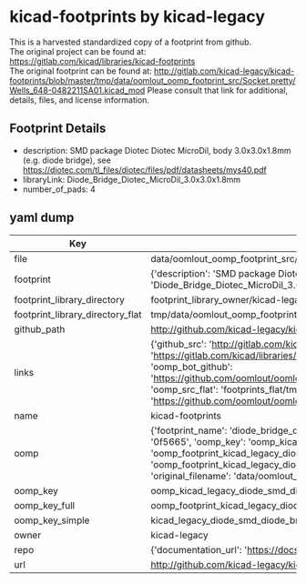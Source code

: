 # kicad-footprints by kicad-legacy  
This is a harvested standardized copy of a footprint from github.  
The original project can be found at:  
https://gitlab.com/kicad/libraries/kicad-footprints  
The original footprint can be found at:
http://gitlab.com/kicad-legacy/kicad-footprints/blob/master/tmp/data/oomlout_oomp_footprint_src/Socket.pretty/Wells_648-0482211SA01.kicad_mod
Please consult that link for additional, details, files, and license information.  
## Footprint Details
* description: SMD package Diotec Diotec MicroDil, body 3.0x3.0x1.8mm (e.g. diode bridge), see https://diotec.com/tl_files/diotec/files/pdf/datasheets/mys40.pdf  
* libraryLink: Diode_Bridge_Diotec_MicroDil_3.0x3.0x1.8mm  
* number_of_pads: 4  
## yaml dump  
| Key | Value |  
| --- | --- |  
| file | data/oomlout_oomp_footprint_src/kicad-footprints/Diode_SMD.pretty/Diode_Bridge_Diotec_MicroDil_3.0x3.0x1.8mm.kicad_mod |  
| footprint | {'description': 'SMD package Diotec Diotec MicroDil, body 3.0x3.0x1.8mm (e.g. diode bridge), see https://diotec.com/tl_files/diotec/files/pdf/datasheets/mys40.pdf', 'libraryLink': 'Diode_Bridge_Diotec_MicroDil_3.0x3.0x1.8mm', 'number_of_pads': 4} |  
| footprint_library_directory | footprint_library_owner/kicad-legacy_kicad-footprints |  
| footprint_library_directory_flat | tmp/data/oomlout_oomp_footprint_src/footprints_flat/kicad_legacy_diode_smd_diode_bridge_diotec_microdil_3_0x3_0x1_8mm/working |  
| github_path | http://github.com/kicad-legacy/kicad-footprints/blob/master/tmp/data/oomlout_oomp_footprint_src/Diode_SMD.pretty/Diode_Bridge_Diotec_MicroDil_3.0x3.0x1.8mm.kicad_mod |  
| links | {'github_src': 'http://gitlab.com/kicad-legacy/kicad-footprints/blob/master/tmp/data/oomlout_oomp_footprint_src/Socket.pretty/Wells_648-0482211SA01.kicad_mod', 'github_src_repo': 'https://gitlab.com/kicad/libraries/kicad-footprints', 'oomp_bot': 'tmp/data/oomlout_oomp_footprint_src/footprints/kicad_legacy_diode_smd_diode_bridge_diotec_microdil_3_0x3_0x1_8mm/working', 'oomp_bot_github': 'https://github.com/oomlout/oomlout_oomp_footprint_bot/tree/main/tmp/data/oomlout_oomp_footprint_src/footprints/kicad_legacy_diode_smd_diode_bridge_diotec_microdil_3_0x3_0x1_8mm/working', 'oomp_src_flat': 'footprints_flat/tmp/data/oomlout_oomp_footprint_src/footprints_flat/kicad_legacy_diode_smd_diode_bridge_diotec_microdil_3_0x3_0x1_8mm/working', 'oomp_src_flat_github': 'https://github.com/oomlout/oomlout_oomp_footprint_src/tree/main/tmp/data/oomlout_oomp_footprint_src/footprints_flat/kicad_legacy_diode_smd_diode_bridge_diotec_microdil_3_0x3_0x1_8mm/working'} |  
| name | kicad-footprints |  
| oomp | {'footprint_name': 'diode_bridge_diotec_microdil_3_0x3_0x1_8mm', 'library_name': 'diode_smd', 'md5': '0f5665822133973047ace3e0717255f2', 'md5_10': '0f56658221', 'md5_5': '0f566', 'md5_6': '0f5665', 'oomp_key': 'oomp_kicad_legacy_diode_smd_diode_bridge_diotec_microdil_3_0x3_0x1_8mm', 'oomp_key_extra': 'oomp_footprint_kicad_legacy_diode_smd_diode_bridge_diotec_microdil_3_0x3_0x1_8mm', 'oomp_key_full': 'oomp_footprint_kicad_legacy_diode_smd_diode_bridge_diotec_microdil_3_0x3_0x1_8mm_0f5665', 'oomp_key_simple': 'kicad_legacy_diode_smd_diode_bridge_diotec_microdil_3_0x3_0x1_8mm', 'original_filename': 'data/oomlout_oomp_footprint_src/kicad-footprints/Diode_SMD.pretty/Diode_Bridge_Diotec_MicroDil_3.0x3.0x1.8mm.kicad_mod', 'owner_name': 'kicad_legacy'} |  
| oomp_key | oomp_kicad_legacy_diode_smd_diode_bridge_diotec_microdil_3_0x3_0x1_8mm |  
| oomp_key_full | oomp_footprint_kicad_legacy_diode_smd_diode_bridge_diotec_microdil_3_0x3_0x1_8mm |  
| oomp_key_simple | kicad_legacy_diode_smd_diode_bridge_diotec_microdil_3_0x3_0x1_8mm |  
| owner | kicad-legacy |  
| repo | {'documentation_url': 'https://docs.github.com/rest/repos/repos#get-a-repository', 'message': 'Not Found'} |  
| url | http://github.com/kicad-legacy/kicad-footprints |  

